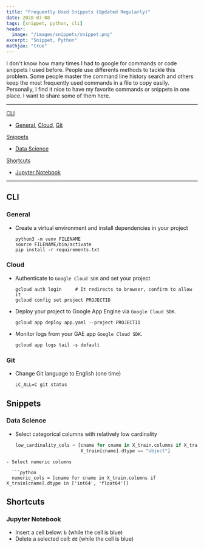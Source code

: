 ```yaml
---
title: "Frequently Used Snippets (Updated Regularly)"
date: 2020-07-08
tags: [snippet, python, cli]
header:
  image: "/images/snippets/snippet.png"
excerpt: "Snippet, Python"
mathjax: "true"
---
```



I don't know how many times I had to google for commands or code snippets I used before. People use differents methods to tackle this problem. Some people master the command line history search and others keep the most frequently used commands in a file to copy easily. Personally, I find it nice to have my favorite commands or snippets in one place. I want to share some of them here. 

---
[CLI](#cli)
  - [General](#general), [Cloud](#cloud), [Git](#git)  

[Snippets](#snippets)  
  - [Data Science](#data-science)  

[Shortcuts](#shortcuts)  
  - [Jupyter Notebook](#jupyter-notebook)  

---

## CLI
### General

- Create a virtual environment and install dependencies in your project
  ```shell
  python3 -m venv FILENAME
  source FILENAME/bin/activate
  pip install -r requirements.txt
  ```

### Cloud
- Authenticate to `Google Cloud SDK` and set your project
  ```shell
  gcloud auth login     # It redirects to browser, confirm to allow it
  gcloud config set project PROJECTID
  ```

- Deploy your project to Google App Engine via `Google Cloud SDK`.  
  ```shell
  gcloud app deploy app.yaml --project PROJECTID 
  ```
- Monitor logs from your GAE app `Google Cloud SDK`.
  ```shell
  gcloud app logs tail -s default
  ```

### Git
- Change Git language to English (one time)
  ```shell
  LC_ALL=C git status
  ```

## Snippets
### Data Science

- Select categorical columns with relatively low cardinality
  ```python
  low_cardinality_cols = [cname for cname in X_train.columns if X_train[cname].nunique() < 10 and 
                          X_train[cname].dtype == "object"]
```
- Select numeric columns    

  ```python
  numeric_cols = [cname for cname in X_train.columns if X_train[cname].dtype in ['int64', 'float64']]
  ```

## Shortcuts
### Jupyter Notebook

- Insert a cell below: `b` (while the cell is blue)
- Delete a selected cell: `dd` (while the cell is blue)
